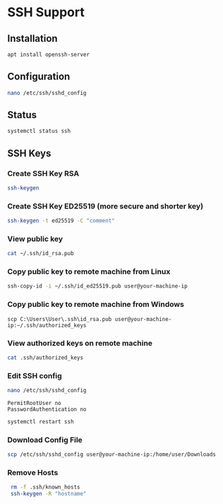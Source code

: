 # SSH Support

## Installation

```sh
apt install openssh-server
```

## Configuration

```sh
nano /etc/ssh/sshd_config
```

## Status

```sh
systemctl status ssh
```

## SSH Keys

### Create SSH Key RSA

```sh
ssh-keygen
```

### Create SSH Key ED25519 (more secure and shorter key)

```sh
ssh-keygen -t ed25519 -C "comment"
```

### View public key 

```sh
cat ~/.ssh/id_rsa.pub
```

### Copy public key to remote machine from Linux

```sh
ssh-copy-id -i ~/.ssh/id_ed25519.pub user@your-machine-ip
```

### Copy public key to remote machine from Windows

```
scp C:\Users\User\.ssh\id_rsa.pub user@your-machine-ip:~/.ssh/authorized_keys
```

### View authorized keys on remote machine

```sh
cat .ssh/authorized_keys
```

### Edit SSH config

```sh
nano /etc/ssh/sshd_config
```

```config
PermitRootUser no
PasswordAuthentication no
```

```sh
systemctl restart ssh
```

### Download Config File

```sh
scp /etc/ssh/sshd_config user@your-machine-ip:/home/user/Downloads
```

### Remove Hosts

```sh
 rm -f .ssh/known_hosts
 ssh-keygen -R "hostname"
```